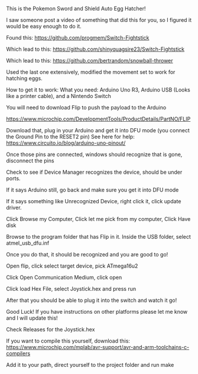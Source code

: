 This is the Pokemon Sword and Shield Auto Egg Hatcher!

I saw someone post a video of something that did this for you, so I figured it would be easy enough to do it. 

Found this:
https://github.com/progmem/Switch-Fightstick

Which lead to this:
https://github.com/shinyquagsire23/Switch-Fightstick

Which lead to this:
https://github.com/bertrandom/snowball-thrower

Used the last one extensively, modified the movement set to work for hatching eggs.

How to get it to work:
What you need: Arduino Uno R3, Arduino USB (Looks like a printer cable), and a Nintendo Switch

You will need to download Flip to push the payload to the Arduino

https://www.microchip.com/DevelopmentTools/ProductDetails/PartNO/FLIP

Download that, plug in your Arduino and get it into DFU mode (you connect the Ground Pin to the RESET2 pin)
See here for help: https://www.circuito.io/blog/arduino-uno-pinout/

Once those pins are connected, windows should recognize that is gone, disconnect the pins

Check to see if Device Manager recognizes the device, should be under ports. 

If it says Arduino still, go back and make sure you get it into DFU mode

If it says something like Unrecognized Device, right click it, click update driver.

Click Browse my Computer, Click let me pick from my computer, Click Have disk

Browse to the program folder that has Flip in it. Inside the USB folder, select atmel_usb_dfu.inf

Once you do that, it should be recognized and you are good to go!

Open flip, click select target device, pick ATmega16u2

Click Open Communication Medium, click open

Click load Hex File, select Joystick.hex and press run

After that you should be able to plug it into the switch and watch it go!

Good Luck! If you have instructions on other platforms please let me know and I will update this!

Check Releases for the Joystick.hex

If you want to compile this yourself, download this:
https://www.microchip.com/mplab/avr-support/avr-and-arm-toolchains-c-compilers

Add it to your path, direct yourself to the project folder and run make
